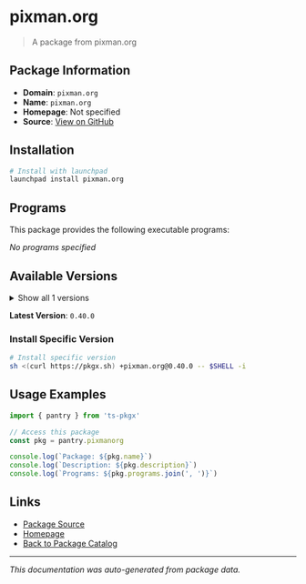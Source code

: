 # pixman.org

> A package from pixman.org

## Package Information

- **Domain**: `pixman.org`
- **Name**: `pixman.org`
- **Homepage**: Not specified
- **Source**: [View on GitHub](https://github.com/pkgxdev/pantry/tree/main/projects/pixman.org/package.yml)

## Installation

```bash
# Install with launchpad
launchpad install pixman.org
```

## Programs

This package provides the following executable programs:

*No programs specified*

## Available Versions

<details>
<summary>Show all 1 versions</summary>

- `0.40.0`

</details>

**Latest Version**: `0.40.0`

### Install Specific Version

```bash
# Install specific version
sh <(curl https://pkgx.sh) +pixman.org@0.40.0 -- $SHELL -i
```

## Usage Examples

```typescript
import { pantry } from 'ts-pkgx'

// Access this package
const pkg = pantry.pixmanorg

console.log(`Package: ${pkg.name}`)
console.log(`Description: ${pkg.description}`)
console.log(`Programs: ${pkg.programs.join(', ')}`)
```

## Links

- [Package Source](https://github.com/pkgxdev/pantry/tree/main/projects/pixman.org/package.yml)
- [Homepage](#)
- [Back to Package Catalog](../package-catalog.md)

---

*This documentation was auto-generated from package data.*
